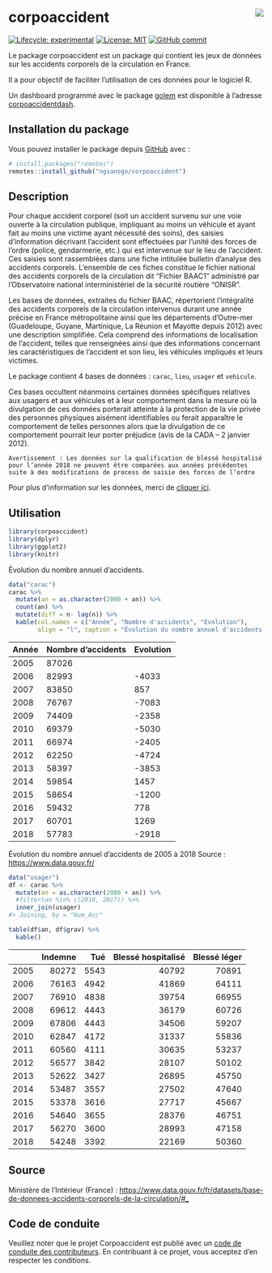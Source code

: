 
<!-- README.md is generated from README.Rmd. Please edit that file -->

# corpoaccident <a href='https://github.com/ngsanogo/corpoaccident'><img src='man/figures/corpoaccident.ico' align="right"  /></a>

<!-- badges: start -->

[![Lifecycle:
experimental](https://img.shields.io/badge/lifecycle-experimental-orange.svg)](https://www.tidyverse.org/lifecycle/#experimental)
[![License:
MIT](https://img.shields.io/badge/License-MIT-blue.svg)](https://opensource.org/licenses/MIT)
[![GitHub
commit](https://img.shields.io/github/last-commit/ngsanogo/corpoaccident)](https://github.com/ngsanogo/corpoaccident/commit/master)
<!-- badges: end -->

Le package corpoaccident est un package qui contient les jeux de données
sur les accidents corporels de la circulation en France.

Il a pour objectif de faciliter l’utilisation de ces données pour le
logiciel R.

Un dashboard programmé avec le package
[golem](https://github.com/ThinkR-open/golem) est disponible à l’adresse
[corpoaccidentdash](https://github.com/ngsanogo/corpoaccidentdash).

## Installation du package

Vous pouvez installer le package depuis [GitHub](https://github.com/)
avec :

``` r
# install.packages("remotes")
remotes::install_github("ngsanogo/corpoaccident")
```

## Description

Pour chaque accident corporel (soit un accident survenu sur une voie
ouverte à la circulation publique, impliquant au moins un véhicule et
ayant fait au moins une victime ayant nécessité des soins), des saisies
d’information décrivant l’accident sont effectuées par l’unité des
forces de l’ordre (police, gendarmerie, etc.) qui est intervenue sur le
lieu de l’accident. Ces saisies sont rassemblées dans une fiche
intitulée bulletin d’analyse des accidents corporels. L’ensemble de ces
fiches constitue le fichier national des accidents corporels de la
circulation dit “Fichier BAAC1” administré par l’Observatoire national
interministériel de la sécurité routière “ONISR”.

Les bases de données, extraites du fichier BAAC, répertorient
l’intégralité des accidents corporels de la circulation intervenus
durant une année précise en France métropolitaine ainsi que les
départements d’Outre-mer (Guadeloupe, Guyane, Martinique, La Réunion et
Mayotte depuis 2012) avec une description simplifiée. Cela comprend des
informations de localisation de l’accident, telles que renseignées ainsi
que des informations concernant les caractéristiques de l’accident et
son lieu, les véhicules impliqués et leurs victimes.

Le package contient 4 bases de données : `carac`, `lieu`, `usager` et
`vehicule`.

Ces bases occultent néanmoins certaines données spécifiques relatives
aux usagers et aux véhicules et à leur comportement dans la mesure où la
divulgation de ces données porterait atteinte à la protection de la vie
privée des personnes physiques aisément identifiables ou ferait
apparaître le comportement de telles personnes alors que la divulgation
de ce comportement pourrait leur porter préjudice (avis de la CADA – 2
janvier 2012).

`Avertissement : Les données sur la qualification de blessé hospitalisé
pour l’année 2018 ne peuvent être comparées aux années précédentes suite
à des modifications de process de saisie des forces de l’ordre`

Pour plus d’information sur les données, merci de [cliquer
ici](https://www.data.gouv.fr/fr/datasets/r/8d4df329-bbbb-434c-9f1f-596d78ad529f).

## Utilisation

``` r
library(corpoaccident)
library(dplyr)
library(ggplot2)
library(knitr)
```

Évolution du nombre annuel d’accidents.

``` r
data("carac")
carac %>%
  mutate(an = as.character(2000 + an)) %>%
  count(an) %>%
  mutate(diff = n- lag(n)) %>%
  kable(col.names = c("Année", "Nombre d'accidents", "Evolution"),
        align = "l", caption = "Évolution du nombre annuel d'accidents de 2005 à 2018\nSource : https://www.data.gouv.fr/")
```

| Année | Nombre d’accidents | Evolution |
| :---- | :----------------- | :-------- |
| 2005  | 87026              |           |
| 2006  | 82993              | \-4033    |
| 2007  | 83850              | 857       |
| 2008  | 76767              | \-7083    |
| 2009  | 74409              | \-2358    |
| 2010  | 69379              | \-5030    |
| 2011  | 66974              | \-2405    |
| 2012  | 62250              | \-4724    |
| 2013  | 58397              | \-3853    |
| 2014  | 59854              | 1457      |
| 2015  | 58654              | \-1200    |
| 2016  | 59432              | 778       |
| 2017  | 60701              | 1269      |
| 2018  | 57783              | \-2918    |

Évolution du nombre annuel d’accidents de 2005 à 2018 Source :
<https://www.data.gouv.fr/>

``` r
data("usager")
df <- carac %>%
  mutate(an = as.character(2000 + an)) %>%
  #filter(an %in% c(2018, 2017)) %>%
  inner_join(usager)
#> Joining, by = "Num_Acc"

table(df$an, df$grav) %>%
  kable()
```

|      | Indemne |  Tué | Blessé hospitalisé | Blessé léger |
| :--- | ------: | ---: | -----------------: | -----------: |
| 2005 |   80272 | 5543 |              40792 |        70891 |
| 2006 |   76163 | 4942 |              41869 |        64111 |
| 2007 |   76910 | 4838 |              39754 |        66955 |
| 2008 |   69612 | 4443 |              36179 |        60726 |
| 2009 |   67806 | 4443 |              34506 |        59207 |
| 2010 |   62847 | 4172 |              31337 |        55836 |
| 2011 |   60560 | 4111 |              30635 |        53237 |
| 2012 |   56577 | 3842 |              28107 |        50102 |
| 2013 |   52622 | 3427 |              26895 |        45750 |
| 2014 |   53487 | 3557 |              27502 |        47640 |
| 2015 |   53378 | 3616 |              27717 |        45667 |
| 2016 |   54640 | 3655 |              28376 |        46751 |
| 2017 |   56270 | 3600 |              28993 |        47158 |
| 2018 |   54248 | 3392 |              22169 |        50360 |

## Source

Ministère de l’Intérieur (France) :
<https://www.data.gouv.fr/fr/datasets/base-de-donnees-accidents-corporels-de-la-circulation/#_>

## Code de conduite

Veuillez noter que le projet Corpoaccident est publié avec un [code de
conduite des
contributeurs](https://contributor-covenant.org/version/2/0/CODE_OF_CONDUCT.html).
En contribuant à ce projet, vous acceptez d’en respecter les conditions.
